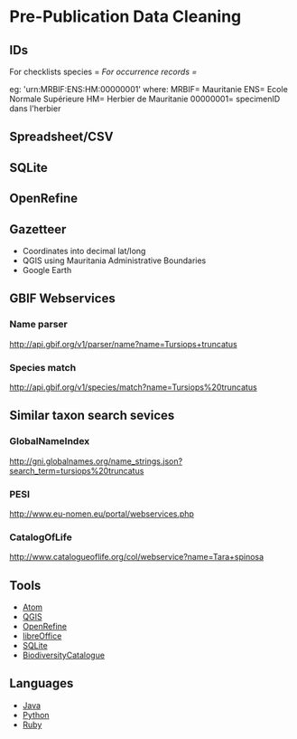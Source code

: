 # Pre-Publication Data Cleaning

## IDs
For checklists species <uniqueID>= <CountryCode>_<InstCode>_<ResourceCode>_<localID>
For occurrence records <uniqueID>= <CountryCode>_<InstCode>_<ResourceCode>_<localID>

eg: 'urn:MRBIF:ENS:HM:00000001' where:
	MRBIF= Mauritanie
	ENS= Ecole Normale Supérieure
	HM= Herbier de Mauritanie
	00000001= specimenID dans l'herbier

## Spreadsheet/CSV
## SQLite
## OpenRefine

## Gazetteer
* Coordinates into decimal lat/long
* QGIS using Mauritania Administrative Boundaries
* Google Earth

## GBIF Webservices

### Name parser
http://api.gbif.org/v1/parser/name?name=Tursiops+truncatus

### Species match
http://api.gbif.org/v1/species/match?name=Tursiops%20truncatus

## Similar taxon search sevices

### GlobalNameIndex
http://gni.globalnames.org/name_strings.json?search_term=tursiops%20truncatus

### PESI
http://www.eu-nomen.eu/portal/webservices.php

### CatalogOfLife
http://www.catalogueoflife.org/col/webservice?name=Tara+spinosa


## Tools
* [Atom](https://atom.io/faq)
* [QGIS](http://www.qgis.org/fr/site/)
* [OpenRefine](http://openrefine.org/)
* [libreOffice](https://fr.libreoffice.org/)
* [SQLite](http://www.sqlite.org/)
* [BiodiversityCatalogue](https://www.biodiversitycatalogue.org/)

## Languages
* [Java](https://www.java.com/fr/)
* [Python](https://www.python.org/)
* [Ruby](https://www.ruby-lang.org/fr/)
